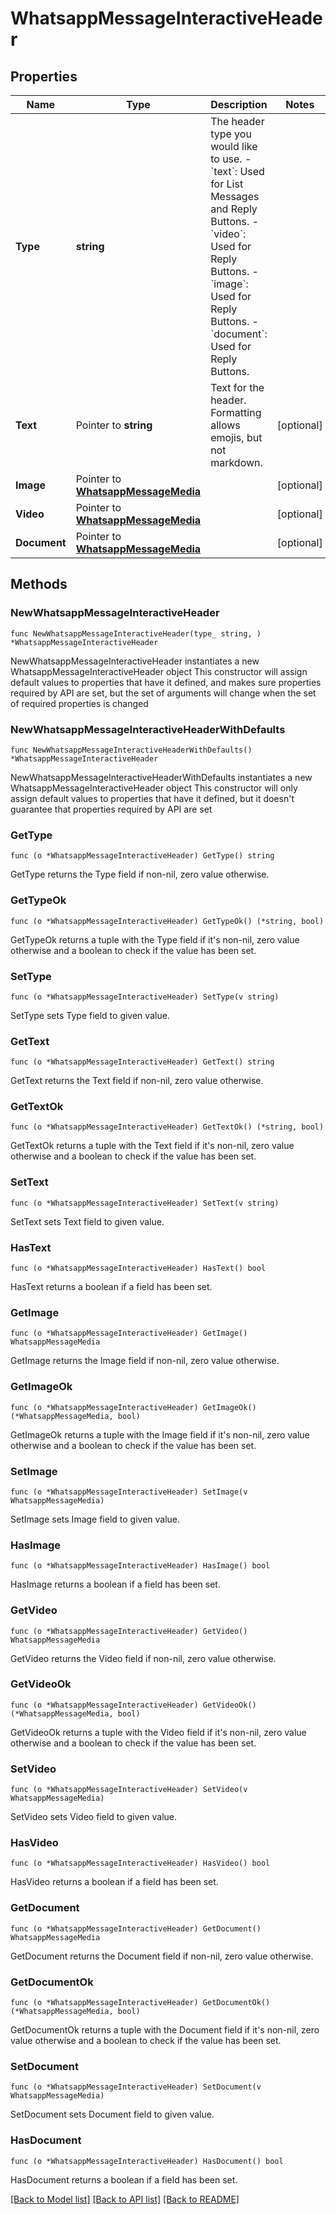 # WhatsappMessageInteractiveHeader

## Properties

Name | Type | Description | Notes
------------ | ------------- | ------------- | -------------
**Type** | **string** | The header type you would like to use. - &#x60;text&#x60;: Used for List Messages and Reply Buttons. - &#x60;video&#x60;: Used for Reply Buttons. - &#x60;image&#x60;: Used for Reply Buttons. - &#x60;document&#x60;: Used for Reply Buttons. | 
**Text** | Pointer to **string** | Text for the header. Formatting allows emojis, but not markdown. | [optional] 
**Image** | Pointer to [**WhatsappMessageMedia**](WhatsappMessageMedia.md) |  | [optional] 
**Video** | Pointer to [**WhatsappMessageMedia**](WhatsappMessageMedia.md) |  | [optional] 
**Document** | Pointer to [**WhatsappMessageMedia**](WhatsappMessageMedia.md) |  | [optional] 

## Methods

### NewWhatsappMessageInteractiveHeader

`func NewWhatsappMessageInteractiveHeader(type_ string, ) *WhatsappMessageInteractiveHeader`

NewWhatsappMessageInteractiveHeader instantiates a new WhatsappMessageInteractiveHeader object
This constructor will assign default values to properties that have it defined,
and makes sure properties required by API are set, but the set of arguments
will change when the set of required properties is changed

### NewWhatsappMessageInteractiveHeaderWithDefaults

`func NewWhatsappMessageInteractiveHeaderWithDefaults() *WhatsappMessageInteractiveHeader`

NewWhatsappMessageInteractiveHeaderWithDefaults instantiates a new WhatsappMessageInteractiveHeader object
This constructor will only assign default values to properties that have it defined,
but it doesn't guarantee that properties required by API are set

### GetType

`func (o *WhatsappMessageInteractiveHeader) GetType() string`

GetType returns the Type field if non-nil, zero value otherwise.

### GetTypeOk

`func (o *WhatsappMessageInteractiveHeader) GetTypeOk() (*string, bool)`

GetTypeOk returns a tuple with the Type field if it's non-nil, zero value otherwise
and a boolean to check if the value has been set.

### SetType

`func (o *WhatsappMessageInteractiveHeader) SetType(v string)`

SetType sets Type field to given value.


### GetText

`func (o *WhatsappMessageInteractiveHeader) GetText() string`

GetText returns the Text field if non-nil, zero value otherwise.

### GetTextOk

`func (o *WhatsappMessageInteractiveHeader) GetTextOk() (*string, bool)`

GetTextOk returns a tuple with the Text field if it's non-nil, zero value otherwise
and a boolean to check if the value has been set.

### SetText

`func (o *WhatsappMessageInteractiveHeader) SetText(v string)`

SetText sets Text field to given value.

### HasText

`func (o *WhatsappMessageInteractiveHeader) HasText() bool`

HasText returns a boolean if a field has been set.

### GetImage

`func (o *WhatsappMessageInteractiveHeader) GetImage() WhatsappMessageMedia`

GetImage returns the Image field if non-nil, zero value otherwise.

### GetImageOk

`func (o *WhatsappMessageInteractiveHeader) GetImageOk() (*WhatsappMessageMedia, bool)`

GetImageOk returns a tuple with the Image field if it's non-nil, zero value otherwise
and a boolean to check if the value has been set.

### SetImage

`func (o *WhatsappMessageInteractiveHeader) SetImage(v WhatsappMessageMedia)`

SetImage sets Image field to given value.

### HasImage

`func (o *WhatsappMessageInteractiveHeader) HasImage() bool`

HasImage returns a boolean if a field has been set.

### GetVideo

`func (o *WhatsappMessageInteractiveHeader) GetVideo() WhatsappMessageMedia`

GetVideo returns the Video field if non-nil, zero value otherwise.

### GetVideoOk

`func (o *WhatsappMessageInteractiveHeader) GetVideoOk() (*WhatsappMessageMedia, bool)`

GetVideoOk returns a tuple with the Video field if it's non-nil, zero value otherwise
and a boolean to check if the value has been set.

### SetVideo

`func (o *WhatsappMessageInteractiveHeader) SetVideo(v WhatsappMessageMedia)`

SetVideo sets Video field to given value.

### HasVideo

`func (o *WhatsappMessageInteractiveHeader) HasVideo() bool`

HasVideo returns a boolean if a field has been set.

### GetDocument

`func (o *WhatsappMessageInteractiveHeader) GetDocument() WhatsappMessageMedia`

GetDocument returns the Document field if non-nil, zero value otherwise.

### GetDocumentOk

`func (o *WhatsappMessageInteractiveHeader) GetDocumentOk() (*WhatsappMessageMedia, bool)`

GetDocumentOk returns a tuple with the Document field if it's non-nil, zero value otherwise
and a boolean to check if the value has been set.

### SetDocument

`func (o *WhatsappMessageInteractiveHeader) SetDocument(v WhatsappMessageMedia)`

SetDocument sets Document field to given value.

### HasDocument

`func (o *WhatsappMessageInteractiveHeader) HasDocument() bool`

HasDocument returns a boolean if a field has been set.


[[Back to Model list]](../README.md#documentation-for-models) [[Back to API list]](../README.md#documentation-for-api-endpoints) [[Back to README]](../README.md)



